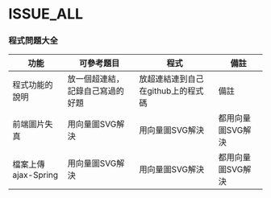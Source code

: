 # ISSUE_ALL
### 程式問題大全

|功能|可參考題目| 程式|備註|
| --- | --- | --- | --- | 
| 程式功能的說明 | 放一個超連結，記錄自己寫過的好題 | 放超連結連到自己在github上的程式碼 | 備註 |
| 前端圖片失真 | 用向量圖SVG解決 | 用向量圖SVG解決 | 都用向量圖SVG解決|
| 檔案上傳ajax-Spring | 用向量圖SVG解決 | 用向量圖SVG解決 | 都用向量圖SVG解決|

